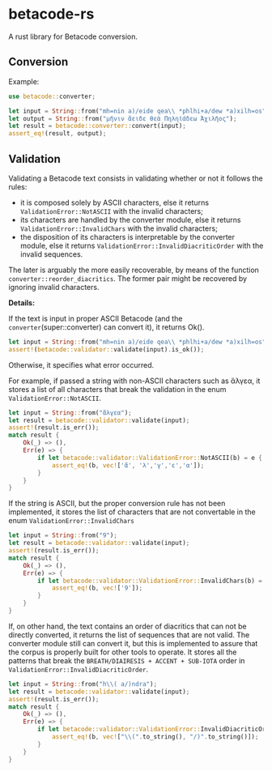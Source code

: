 # betacode-rs

A rust library for Betacode conversion.


## Conversion

Example:

```rust
use betacode::converter;

let input = String::from("mh=nin a)/eide qea\\ *phlhi+a/dew *a)xilh=os");
let output = String::from("μῆνιν ἄειδε θεὰ Πηληϊάδεω Ἀχιλῆος");
let result = betacode::converter::convert(input);
assert_eq!(result, output);
```

## Validation

Validating a Betacode text consists in validating whether or not it follows the rules:

- it is composed solely by ASCII characters, else it returns `ValidationError::NotASCII` with the invalid characters;
- its characters are handled by the converter module, else it returns `ValidationError::InvalidChars` with the invalid characters;
- the disposition of its characters is interpretable by the converter module, else it returns `ValidationError::InvalidDiacriticOrder` with the invalid sequences.

The later is arguably the more easily recoverable, by means of the function `converter::reorder_diacritics`.
The former pair might be recovered by ignoring invalid characters.

**Details:**

If the text is input in proper ASCII Betacode (and the `converter`(super::converter) can convert it), it
returns Ok().

```rust
let input = String::from("mh=nin a)/eide qea\\ *phlhi+a/dew *a)xilh=os");
assert!(betacode::validator::validate(input).is_ok());
```

Otherwise, it specifies what error occurred.

For example, if passed a string with non-ASCII characters such as ἄλγεα,
 it stores a list of all characters that break the validation in the enum
 `ValidationError::NotASCII`.
    
 ```rust
 let input = String::from("ἄλγεα");
 let result = betacode::validator::validate(input);
 assert!(result.is_err());
 match result {
     Ok(_) => (),
     Err(e) => {
         if let betacode::validator::ValidationError::NotASCII(b) = e {
             assert_eq!(b, vec!['ἄ', 'λ','γ','ε','α']);
         }
     }
 }
 ```

 If the string is ASCII, but the proper conversion rule has not been implemented, it stores
 the list of characters that are not convertable in the enum `ValidationError::InvalidChars`

```rust
let input = String::from("9");
let result = betacode::validator::validate(input);
assert!(result.is_err());
match result {
    Ok(_) => (),
    Err(e) => {
        if let betacode::validator::ValidationError::InvalidChars(b) = e {
            assert_eq!(b, vec!['9']);
        }
    }
}
```

If, on other hand, the text contains an order of diacritics that can not
be directly converted, it returns the list of sequences that are not valid.
The converter module still can convert it, but this is implemented to assure
that the corpus is properly built for other tools to operate.
It stores all the patterns that break the `BREATH/DIAIRESIS + ACCENT + SUB-IOTA`
order in `ValidationError::InvalidDiacriticOrder`.


 ```rust
 let input = String::from("h\\( a/)ndra");
 let result = betacode::validator::validate(input);
 assert!(result.is_err());
 match result {
     Ok(_) => (),
     Err(e) => {
         if let betacode::validator::ValidationError::InvalidDiacriticOrder(b) = e {
             assert_eq!(b, vec!["\\(".to_string(), "/)".to_string()]);
         }
     }
 }
 ```
